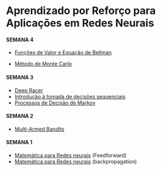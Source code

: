 # Aprendizado por Reforço para Aplicações em Redes Neurais

#### SEMANA 4

- [Funções de Valor e Equação de Bellman](slides/20240227.html)

- [Método de Monte Carlo](slides/20240229.html)


#### SEMANA 3

- [Deep Racer](slides/20240220.html)
- [Introdução à tomada de decisões sequenciais](slides/20240221.html)
- [Processos de Decisão de Markov](slides/20240223.html)


#### SEMANA 2

- [Multi-Armed Bandits](slides/20240215.html)

#### SEMANA 1
- [Matemática para Redes neurais](slides/20240208.html) (Feedforward)
- [Matemática para Redes neurais](slides/20240209.html) (backpropagation)

